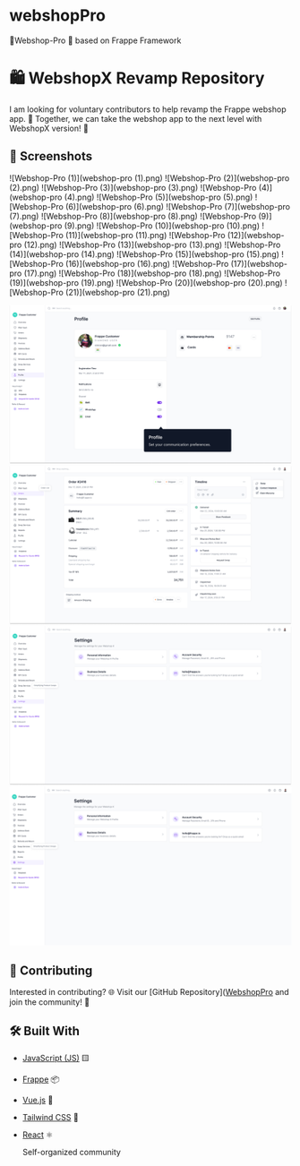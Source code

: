 # webshopPro
👋Webshop-Pro 🛒 based on Frappe Framework

# 🛍️ WebshopX Revamp Repository

I am looking for voluntary contributors to help revamp the Frappe webshop app. 🚀 Together, we can take the webshop app to the next level with WebshopX version! 🌟

## 📸 Screenshots
![Webshop-Pro (1)](webshop-pro (1).png) ![Webshop-Pro (2)](webshop-pro (2).png) ![Webshop-Pro (3)](webshop-pro (3).png) ![Webshop-Pro (4)](webshop-pro (4).png) ![Webshop-Pro (5)](webshop-pro (5).png) ![Webshop-Pro (6)](webshop-pro (6).png) ![Webshop-Pro (7)](webshop-pro (7).png) ![Webshop-Pro (8)](webshop-pro (8).png) ![Webshop-Pro (9)](webshop-pro (9).png) ![Webshop-Pro (10)](webshop-pro (10).png) ![Webshop-Pro (11)](webshop-pro (11).png) ![Webshop-Pro (12)](webshop-pro (12).png) ![Webshop-Pro (13)](webshop-pro (13).png) ![Webshop-Pro (14)](webshop-pro (14).png) ![Webshop-Pro (15)](webshop-pro (15).png) ![Webshop-Pro (16)](webshop-pro (16).png) ![Webshop-Pro (17)](webshop-pro (17).png) ![Webshop-Pro (18)](webshop-pro (18).png) ![Webshop-Pro (19)](webshop-pro (19).png) ![Webshop-Pro (20)](webshop-pro (20).png) ![Webshop-Pro (21)](webshop-pro (21).png)



![Image 1](profile-screen.jpg) ![Image 2](webshop.jpg) ![Image 3](webshsop-v2.jpg) ![Image 4](Webshop2.0.jpg)

## 🤝 Contributing

Interested in contributing? 🌐 Visit our [GitHub Repository]([WebshopPro](https://github.com/webshopx/Webshop-Pro-based-on-Frappe-Framework) and join the community! 🙌

## 🛠️ Built With

- [JavaScript (JS)](https://developer.mozilla.org/en-US/docs/Web/JavaScript) 🟨
- [Frappe](https://frappeframework.com/) 📦
- [Vue.js](https://vuejs.org/) 🖖
- [Tailwind CSS](https://tailwindcss.com/) 🌈
- [React](https://reactjs.org/) ⚛️

  Self-organized community

